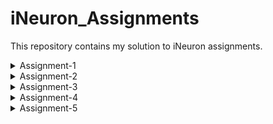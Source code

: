 # iNeuron_Assignments
This repository contains my solution to iNeuron assignments.
<details>
<summary>Assignment-1</summary>

    + [GitHub](http://github.com)
    + [Qn.1] (https://github.com/MothishMC/iNeuron_Assignments/blob/main/1.1_numbers.py)
    + [Qn.2] (https://github.com/MothishMC/iNeuron_Assignments/blob/main/1.2_reverse_names.py)
    + [Qn.3] (https://github.com/MothishMC/iNeuron_Assignments/blob/main/1.3_sphere_volume.py )
</details>
<details>
<summary>Assignment-2</summary>

    + markdown list 1
    + markdown list 2
</details>
<details>
<summary>Assignment-3</summary>

    + markdown list 1
    + markdown list 2
</details>
<details>
<summary>Assignment-4</summary>

    + markdown list 1
    + markdown list 2
</details>
<details>
<summary>Assignment-5</summary>

    + markdown list 1
    + markdown list 2
</details>

